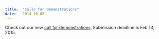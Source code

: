 ```yaml
---
title:  "Calls for demonstrations"
date:   2014-10-02
---
```


Check out our new [call for demonstrations](call-for-demos.html).
Submission deadline is Feb 13, 2015.

